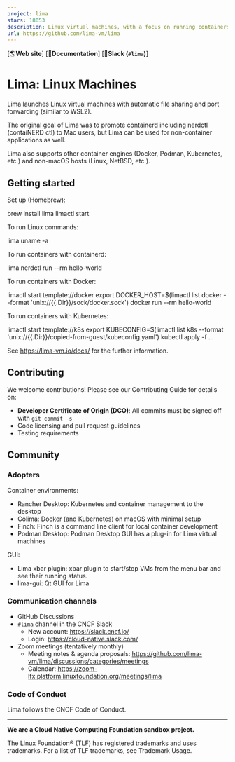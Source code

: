 ```yaml
---
project: lima
stars: 18053
description: Linux virtual machines, with a focus on running containers
url: https://github.com/lima-vm/lima
---
```


\[🌎**Web site**\] \[📖**Documentation**\] \[👤**Slack (`#lima`)**\]

Lima: Linux Machines
====================

Lima launches Linux virtual machines with automatic file sharing and port forwarding (similar to WSL2).

The original goal of Lima was to promote containerd including nerdctl (contaiNERD ctl) to Mac users, but Lima can be used for non-container applications as well.

Lima also supports other container engines (Docker, Podman, Kubernetes, etc.) and non-macOS hosts (Linux, NetBSD, etc.).

Getting started
---------------

Set up (Homebrew):

brew install lima
limactl start

To run Linux commands:

lima uname -a

To run containers with containerd:

lima nerdctl run --rm hello-world

To run containers with Docker:

limactl start template://docker
export DOCKER\_HOST=$(limactl list docker --format 'unix://{{.Dir}}/sock/docker.sock')
docker run --rm hello-world

To run containers with Kubernetes:

limactl start template://k8s
export KUBECONFIG=$(limactl list k8s --format 'unix://{{.Dir}}/copied-from-guest/kubeconfig.yaml')
kubectl apply -f ...

See https://lima-vm.io/docs/ for the further information.

Contributing
------------

We welcome contributions! Please see our Contributing Guide for details on:

-   **Developer Certificate of Origin (DCO)**: All commits must be signed off with `git commit -s`
-   Code licensing and pull request guidelines
-   Testing requirements

Community
---------

### Adopters

Container environments:

-   Rancher Desktop: Kubernetes and container management to the desktop
-   Colima: Docker (and Kubernetes) on macOS with minimal setup
-   Finch: Finch is a command line client for local container development
-   Podman Desktop: Podman Desktop GUI has a plug-in for Lima virtual machines

GUI:

-   Lima xbar plugin: xbar plugin to start/stop VMs from the menu bar and see their running status.
-   lima-gui: Qt GUI for Lima

### Communication channels

-   GitHub Discussions
-   `#lima` channel in the CNCF Slack
    -   New account: https://slack.cncf.io/
    -   Login: https://cloud-native.slack.com/
-   Zoom meetings (tentatively monthly)
    -   Meeting notes & agenda proposals: https://github.com/lima-vm/lima/discussions/categories/meetings
    -   Calendar: https://zoom-lfx.platform.linuxfoundation.org/meetings/lima

### Code of Conduct

Lima follows the CNCF Code of Conduct.

* * *

**We are a Cloud Native Computing Foundation sandbox project.**

The Linux Foundation® (TLF) has registered trademarks and uses trademarks. For a list of TLF trademarks, see Trademark Usage.
